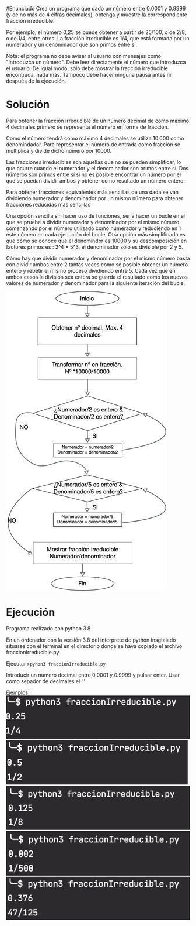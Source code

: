 #Enunciado
Crea un programa que dado un número entre 0.0001 y 0.9999 (y de no más de 4 cifras decimales), obtenga y muestre la correspondiente fracción irreducible.

Por ejemplo, el número 0,25 se puede obtener a partir de 25/100, o de 2/8, o de 1/4, entre otros. La fracción irreducible es 1/4, que está formada por un numerador y un denominador que son primos entre sí.

Nota: el programa no debe avisar al usuario con mensajes como "Introduzca un número". Debe leer directamente el número que introduzca el usuario. De igual modo, sólo debe mostrar la fracción irreducible encontrada, nada más. Tampoco debe hacer ninguna pausa antes ni después de la ejecución.

# Solución
Para obtener la fracción irreducible de un número decimal de como máximo 4 decimales primero se representa el número en forma de fracción.

Como el número tendrá como máximo 4 decimales se utiliza 10.000 como denomindador. Para representar el número de entrada como fracción se multiplica y divide dicho número por  10000.

Las fracciones irreducibles son aquellas que no se pueden simplificar, lo que ocurre cuando el numerador y el denominador son primos entre sí.
Dos números son primos entre sí si no es posible encontrar un número por el que se puedan dividir ambos y obtener como resultado un número entero.

Para obtener fracciones equivalentes más sencillas de una dada se van dividiendo numerador y denominador por un mismo número para obtener fracciones reducidas más sencillas

Una opción  sencilla,sin hacer uso de funciones, sería hacer un bucle en el que se pruebe a dividir numerador y denominador por el mismo número comenzando por el número utilizado como numerador y reduciendo en 1 éste número en cada ejecución del bucle.
Otra opción más simplificada es que cómo se conoce que el denomindor es 10000 y su descomposición en factores primos es : 2^4 * 5^3, el denominador sólo es divisible por 2 y 5.

Cómo hay que dividir numerador y denominador por el mismo número basta con dividir ambos entre 2 tantas veces como se posible obtener un número entero y repetir el mismo proceso dividiendo entre 5.
Cada vez que en ambos casos la división sea entera se guarda el resultado como los nuevos valores de numerador y denominador para la siguiente iteración del bucle.


![Diagrama de Flujo](tarea21_diagramaFlujo.png)


# Ejecución
Programa  realizado con python 3.8

En un ordenador con la versión 3.8 del interprete de python insgtalado situarse con el terminal en el directorio
donde se haya copiado el archivo fraccionIrreducible.py

Ejecutar `>pyhon3 fraccionIrreducible.py` 

Introducir un número decimal entre 0.0001 y 0.9999 y pulsar enter. Usar como sepador de decimales el '.'

Ejemplos:
![Ejemplo 1](tarea21_ejemplo1.png)
![Ejemplo 2](tarea21_ejemplo2.png)
![Ejemplo 3](tarea21_ejemplo3.png)
![Ejemplo 4](tarea21_ejemplo4.png)
![Ejemplo 5](tarea21_ejemplo5.png)

